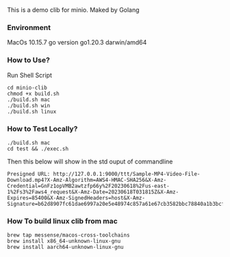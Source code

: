 
This is a demo clib for minio. Maked by Golang

### Environment 
MacOs 10.15.7
go version go1.20.3 darwin/amd64

### How to Use?

Run Shell Script
```
cd minio-clib
chmod +x build.sh
./build.sh mac
./build.sh win
./build.sh linux
```

### How to Test Locally?
```
./build.sh mac
cd test && ./exec.sh
```
Then this below will show in the std ouput of commandline
```
Presigned URL: http://127.0.0.1:9000/ttt/Sample-MP4-Video-File-Download.mp4?X-Amz-Algorithm=AWS4-HMAC-SHA256&X-Amz-Credential=GnFz1opVMB2awtzfp66y%2F20230618%2Fus-east-1%2Fs3%2Faws4_request&X-Amz-Date=20230618T031815Z&X-Amz-Expires=85400&X-Amz-SignedHeaders=host&X-Amz-Signature=b62d8907fc61dae6997a20e5e48974c857a61e67cb3582bbc78840a1b3bcfa9b
```

### How To build linux clib from mac
``` 
brew tap messense/macos-cross-toolchains
brew install x86_64-unknown-linux-gnu
brew install aarch64-unknown-linux-gnu
```

